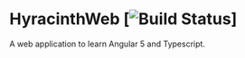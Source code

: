 # HyracinthWeb [![Build Status](https://travis-ci.org/hyracinth/hyracinthWeb.svg?branch=master)]

A web application to learn Angular 5 and Typescript.